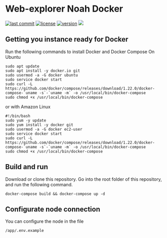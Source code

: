 # Web-explorer Noah Docker

[![last commit](https://img.shields.io/github/last-commit/noah-blockchain/web-explorer.svg)]()
[![license](https://img.shields.io/packagist/l/doctrine/orm.svg)](https://github.com/noah-blockchain/web-explorer/blob/master/LICENSE)
[![version](https://img.shields.io/github/tag/noah-blockchain/web-explorer.svg)](https://github.com/noah-blockchain/web-explorer/releases/latest)
[![](https://tokei.rs/b1/github/noah-blockchain/web-explorer?category=lines)](https://github.com/noah-blockchai/nweb-explorer)


## Getting you instance ready for Docker
Run the following commands to install Docker and Docker Compose
On Ubuntu
```
sudo apt update
sudo apt install -y docker.io git
sudo usermod -a -G docker ubuntu
sudo service docker start
sudo curl -L https://github.com/docker/compose/releases/download/1.22.0/docker-compose-`uname -s`-`uname -m` -o /usr/local/bin/docker-compose
sudo chmod +x /usr/local/bin/docker-compose
```
or with Amazon Linux
```
#!/bin/bash
sudo yum -y update
sudo yum install -y docker git
sudo usermod -a -G docker ec2-user
sudo service docker start
sudo curl -L https://github.com/docker/compose/releases/download/1.22.0/docker-compose-`uname -s`-`uname -m` -o /usr/local/bin/docker-compose
sudo chmod +x /usr/local/bin/docker-compose
```

## Build and run
Download or clone this repository. Go into the root folder of this repository, and run the following command.
```
docker-compose build && docker-compose up -d
```

## Configurate node connection
You can configure the node in the file
```
/app/.env.example
```
